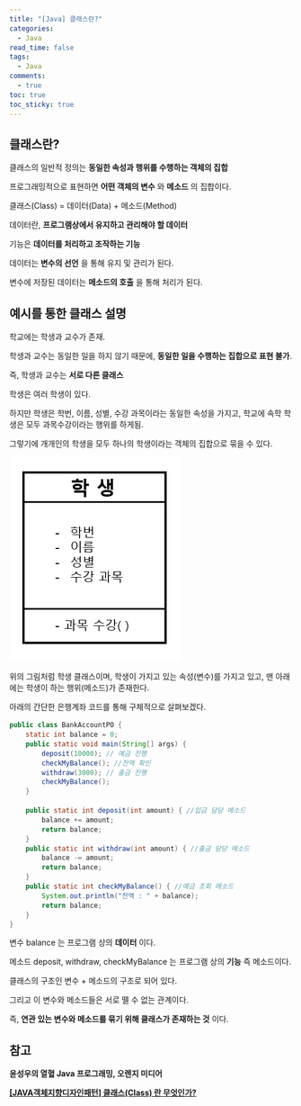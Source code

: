 ```yaml
---
title: "[Java] 클래스란?"
categories:
  - Java
read_time: false
tags:
  - Java
comments:
  - true
toc: true
toc_sticky: true
---
```

## 클래스란?
클래스의 일반적 정의는 __동일한 속성과 행위를 수행하는 객체의 집합__

프로그래밍적으로 표현하면 __어떤 객체의 변수__ 와 __메소드__ 의 집합이다.

클래스(Class) = 데이터(Data) + 메소드(Method)

데이터란, __프로그램상에서 유지하고 관리해야 할 데이터__

기능은 __데이터를 처리하고 조작하는 기능__

데이터는 __변수의 선언__ 을 통해 유지 및 관리가 된다.

변수에 저장된 데이터는 __메소드의 호출__ 을 통해 처리가 된다.

## 예시를 통한 클래스 설명
학교에는 학생과 교수가 존재.

학생과 교수는 동일한 일을 하지 않기 때문에, __동일한 일을 수행하는 집합으로 표현 불가__.

즉, 학생과 교수는 __서로 다른 클래스__

학생은 여러 학생이 있다.

하지만 학생은 학번, 이름, 성별, 수강 과목이라는 동일한 속성을 가지고, 학교에 속학 학생은 모두 과목수강이라는 행위를 하게됨.

그렇기에 개개인의 학생을 모두 하나의 학생이라는 객체의 집합으로 묶을 수 있다.

![](/assets/img/java/class_instance_201911081.png)


위의 그림처럼 학생 클래스이며, 학생이 가지고 있는 속성(변수)를 가지고 있고, 맨 아래에는 학생이 하는 행위(메소드)가 존재한다.

아래의 간단한 은행계좌 코드를 통해 구체적으로 살펴보겠다.

```java
public class BankAccountPO {
	static int balance = 0;
	public static void main(String[] args) {
		deposit(10000); // 예금 진행 
		checkMyBalance(); //잔액 확인
		withdraw(3000); // 출금 진행
		checkMyBalance();
	}
	
	public static int deposit(int amount) { //입금 담당 메소드
		balance += amount;
		return balance;
	}
	public static int withdraw(int amount) { //출금 담당 메소드
		balance -= amount;
		return balance;
	}
	public static int checkMyBalance() { //예금 조회 메소드
		System.out.println("잔액 : " + balance);
		return balance;
	}
}
```


변수 balance 는 프로그램 상의 __데이터__ 이다.

메소드 deposit, withdraw, checkMyBalance 는 프로그램 상의 __기능__ 즉 메소드이다.

클래스의 구조인 변수 + 메소드의 구조로 되어 있다.

그리고 이 변수와 메소드들은 서로 뗄 수 없는 관계이다.

즉, __연관 있는 변수와 메소드를 묶기 위해 클래스가 존재하는 것__ 이다.


## 참고
__윤성우의 열혈 Java 프로그래밍, 오렌지 미디어__

__[[JAVA객체지향디자인패턴] 클래스(Class) 란 무엇인가?](https://javacpro.tistory.com/29)__
